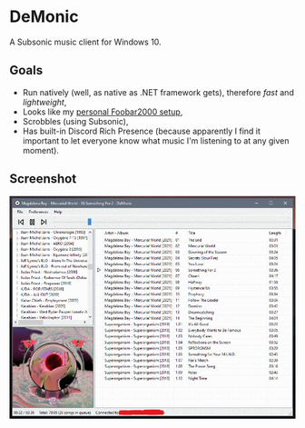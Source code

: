 # DeMonic

A Subsonic music client for Windows 10.

## Goals

* Run natively (well, as native as .NET framework gets), therefore _fast_ and _lightweight_,
* Looks like my [personal Foobar2000 setup](https://www.tombofry.co.uk/uploads/2018-08-05_foobar2000.jpg),
* Scrobbles (using Subsonic),
* Has built-in Discord Rich Presence (because apparently I find it
  important to let everyone know what music I'm listening to at any
  given moment).

## Screenshot

![](./screenshot.png)
